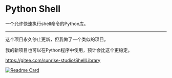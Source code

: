 # Python Shell

一个允许快速执行shell命令的Python库。

---

这个项目永久停止更新，但我做了一个类似的项目。

我的新项目也可以在Python程序中使用，预计会比这个更稳定。

https://gitee.com/sunrise-studio/ShellLibrary

[![Readme Card](https://github-readme-stats.vercel.app/api/pin/?username=Grey-Wind&repo=ShellLibrary)](https://gitee.com/sunrise-studio/ShellLibrary)
